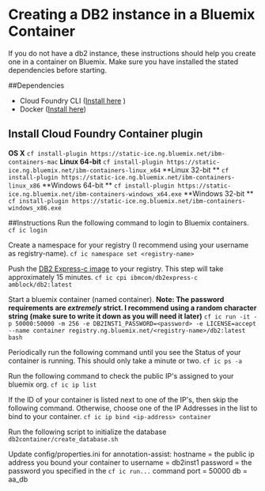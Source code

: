 # Creating a DB2 instance in a Bluemix Container

If you do not have a db2 instance, these instructions should help you create one in a container on Bluemix. Make sure you have installed the stated dependencies before starting.

##Dependencies
- Cloud Foundry CLI  ([Install here](http://docs.cloudfoundry.org/cf-cli/install-go-cli.html)  )
- Docker ([Install here](https://docs.docker.com/engine/installation/))

## Install Cloud Foundry Container plugin
**OS X**
`cf install-plugin https://static-ice.ng.bluemix.net/ibm-containers-mac`
**Linux 64-bit**
`cf install-plugin https://static-ice.ng.bluemix.net/ibm-containers-linux_x64`
**Linux 32-bit  **
`cf install-plugin https://static-ice.ng.bluemix.net/ibm-containers-linux_x86`
**Windows 64-bit    **
`cf install-plugin https://static-ice.ng.bluemix.net/ibm-containers-windows_x64.exe`
**Windows 32-bit    **
`cf install-plugin https://static-ice.ng.bluemix.net/ibm-containers-windows_x86.exe`

##Instructions
Run the following command to login to Bluemix containers.
`cf ic login`

Create a namespace for your registry (I recommend using your username as registry-name).
`cf ic namespace set <registry-name>`

Push the [DB2 Express-c image](https://hub.docker.com/r/ibmcom/db2express-c/) to your registry. This step will take approximately 15 minutes.
`cf ic cpi ibmcom/db2express-c amblock/db2:latest`


Start a bluemix container (named container). **Note: The password requirements are *extremely* strict. I recommend using a random character string (make sure to write it down as you will need it later)**
`cf ic run -it -p 50000:50000 -m 256 -e DB2INST1_PASSWORD=<password> -e LICENSE=accept --name container registry.ng.bluemix.net/<registry-name>/db2:latest bash`

Periodically run the following command until you see the Status of your container is running. This should only take a minute or two.
`cf ic ps -a`


Run the following command to check the public IP's assigned to your bluemix org.
`cf ic ip list`

If the ID of your container is listed next to one of the IP's, then skip the following command. Otherwise, choose one of the IP Addresses in the list to bind to your container.
`cf ic ip bind <ip-address> container`

Run the following script to initialize the database
`db2container/create_database.sh`

Update config/properties.ini for annotation-assist:
hostname = the public ip address you bound your container to
username = db2inst1
password = the password you specified in the `cf ic run...` command
port = 50000
db = aa_db
